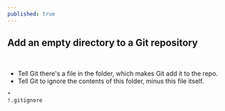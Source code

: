 ```yaml
---
published: true
---
```

## Add an empty directory to a Git repository
​
- Tell Git there's a file in the folder, which makes Git add it to the repo.
- Tell Git to ignore the contents of this folder, minus this file itself.
​
```
*
!.gitignore
```
​
